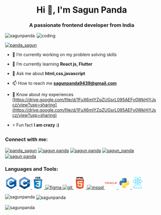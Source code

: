 <h1 align="center">Hi 👋, I'm Sagun Panda</h1>
<h3 align="center">A passionate frontend developer from India</h3>
<img align="right" alt="coding" width="400" src="https://media0.giphy.com/media/RbDKaczqWovIugyJmW/giphy.gif?cid=ecf05e47bdt00l56lka2g6m6vi6hjt6vypqtiuhob7i4qs55&rid=giphy.gif&ct=g">

<p align="left"> <img src="https://komarev.com/ghpvc/?username=sagunpanda&label=Profile%20views&color=0e75b6&style=flat" alt="sagunpanda" /> </p>

<p align="left"> <a href="https://twitter.com/panda_sagun" target="blank"><img src="https://img.shields.io/twitter/follow/panda_sagun?logo=twitter&style=for-the-badge" alt="panda_sagun" /></a> </p>

- 🔭 I’m currently working on  my problem solving skills

- 🌱 I’m currently learning **React js, Flutter**

- 💬 Ask me about **html,css,javascript**

- 📫 How to reach me **sagunpanda9439@gmail.com**

- 📄 Know about my experiences [https://drive.google.com/file/d/1FuX6mlYZqZUGsrL095AEFy0WkHjYJscz/view?usp=sharing](https://drive.google.com/file/d/1FuX6mlYZqZUGsrL095AEFy0WkHjYJscz/view?usp=sharing)

- ⚡ Fun fact **I am crazy :)**

<h3 align="left">Connect with me:</h3>
<p align="left">
<a href="https://twitter.com/panda_sagun" target="blank"><img align="center" src="https://raw.githubusercontent.com/rahuldkjain/github-profile-readme-generator/master/src/images/icons/Social/twitter.svg" alt="panda_sagun" height="30" width="40" /></a>
<a href="https://linkedin.com/in/sagun panda" target="blank"><img align="center" src="https://raw.githubusercontent.com/rahuldkjain/github-profile-readme-generator/master/src/images/icons/Social/linked-in-alt.svg" alt="sagun panda" height="30" width="40" /></a>
<a href="https://fb.com/sagun panda" target="blank"><img align="center" src="https://raw.githubusercontent.com/rahuldkjain/github-profile-readme-generator/master/src/images/icons/Social/facebook.svg" alt="sagun panda" height="30" width="40" /></a>
<a href="https://instagram.com/sagun_panda" target="blank"><img align="center" src="https://raw.githubusercontent.com/rahuldkjain/github-profile-readme-generator/master/src/images/icons/Social/instagram.svg" alt="sagun_panda" height="30" width="40" /></a>
<a href="https://www.hackerrank.com/sagun panda" target="blank"><img align="center" src="https://raw.githubusercontent.com/rahuldkjain/github-profile-readme-generator/master/src/images/icons/Social/hackerrank.svg" alt="sagun panda" height="30" width="40" /></a>
</p>

<h3 align="left">Languages and Tools:</h3>
<p align="left"> <a href="https://www.cprogramming.com/" target="_blank" rel="noreferrer"> <img src="https://raw.githubusercontent.com/devicons/devicon/master/icons/c/c-original.svg" alt="c" width="40" height="40"/> </a> <a href="https://www.w3schools.com/cpp/" target="_blank" rel="noreferrer"> <img src="https://raw.githubusercontent.com/devicons/devicon/master/icons/cplusplus/cplusplus-original.svg" alt="cplusplus" width="40" height="40"/> </a> <a href="https://www.w3schools.com/css/" target="_blank" rel="noreferrer"> <img src="https://raw.githubusercontent.com/devicons/devicon/master/icons/css3/css3-original-wordmark.svg" alt="css3" width="40" height="40"/> </a> <a href="https://www.figma.com/" target="_blank" rel="noreferrer"> <img src="https://www.vectorlogo.zone/logos/figma/figma-icon.svg" alt="figma" width="40" height="40"/> </a> <a href="https://git-scm.com/" target="_blank" rel="noreferrer"> <img src="https://www.vectorlogo.zone/logos/git-scm/git-scm-icon.svg" alt="git" width="40" height="40"/> </a> <a href="https://www.w3.org/html/" target="_blank" rel="noreferrer"> <img src="https://raw.githubusercontent.com/devicons/devicon/master/icons/html5/html5-original-wordmark.svg" alt="html5" width="40" height="40"/> </a> <a href="https://www.microsoft.com/en-us/sql-server" target="_blank" rel="noreferrer"> <img src="https://www.svgrepo.com/show/303229/microsoft-sql-server-logo.svg" alt="mssql" width="40" height="40"/> </a> <a href="https://www.oracle.com/" target="_blank" rel="noreferrer"> <img src="https://raw.githubusercontent.com/devicons/devicon/master/icons/oracle/oracle-original.svg" alt="oracle" width="40" height="40"/> </a> <a href="https://www.python.org" target="_blank" rel="noreferrer"> <img src="https://raw.githubusercontent.com/devicons/devicon/master/icons/python/python-original.svg" alt="python" width="40" height="40"/> </a> <a href="https://reactjs.org/" target="_blank" rel="noreferrer"> <img src="https://raw.githubusercontent.com/devicons/devicon/master/icons/react/react-original-wordmark.svg" alt="react" width="40" height="40"/> </a> </p>

<p><img align="left" src="https://github-readme-stats.vercel.app/api/top-langs?username=sagunpanda&show_icons=true&locale=en&layout=compact" alt="sagunpanda" /></p>

<p>&nbsp;<img align="center" src="https://github-readme-stats.vercel.app/api?username=sagunpanda&show_icons=true&locale=en" alt="sagunpanda" /></p>

<p><img align="center" src="https://github-readme-streak-stats.herokuapp.com/?user=sagunpanda&" alt="sagunpanda" /></p>
